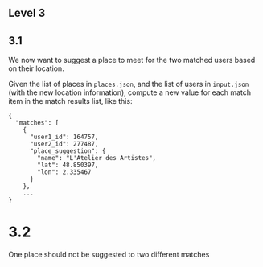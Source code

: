 ## Level 3

## 3.1 
We now want to suggest a place to meet for the two matched users based on their location.

Given the list of places in `places.json`, and the list of users in `input.json` (with the new location information),  compute a new value for each match item in the match results list, like this:

```
{
  "matches": [
    {
      "user1_id": 164757,
      "user2_id": 277487,
      "place_suggestion": {
        "name": "L'Atelier des Artistes",
        "lat": 48.850397,
        "lon": 2.335467
      }
    },
    ...
}
```


# 3.2

One place should not be suggested to two different matches

